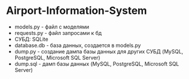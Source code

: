 # Airport-Information-System
- models.py - файл с моделями
- requests.py - файл запросами к бд
- СУБД: SQLite
- database.db - база данных, создается в models.py
- dump.py - создание дампа базы данных для других СУБД (MySQL, PostgreSQL, Microsoft SQL Server)
- dump.sql - дамп базы данных (MySQL, PostgreSQL, Microsoft SQL Server)
